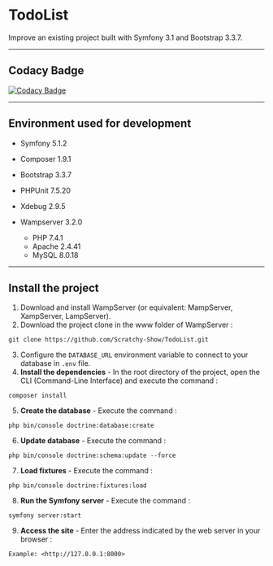 # TodoList

Improve an existing project built with Symfony 3.1 and Bootstrap 3.3.7.

------------------------------------------------------------------------------------------------------------------------------------------

## Codacy Badge
[![Codacy Badge](https://app.codacy.com/project/badge/Grade/ecc0a8b843464aff82b74b5d82f05fbf)](https://www.codacy.com/manual/Scratchy-Show/TodoList?utm_source=github.com&amp;utm_medium=referral&amp;utm_content=Scratchy-Show/TodoList&amp;utm_campaign=Badge_Grade)

------------------------------------------------------------------------------------------------------------------------------------------
## Environment used for development

* Symfony 5.1.2

* Composer 1.9.1

* Bootstrap 3.3.7

* PHPUnit 7.5.20

* Xdebug 2.9.5

* Wampserver 3.2.0
  * PHP 7.4.1
  * Apache 2.4.41
  * MySQL 8.0.18
    
------------------------------------------------------------------------------------------------------------------------------------------

## Install the project

 1. Download and install WampServer (or equivalent: MampServer, XampServer, LampServer).
 2. Download the project clone in the www folder of WampServer :
```
git clone https://github.com/Scratchy-Show/TodoList.git
```

3.  Configure the `DATABASE_URL` environment variable to connect to your database in `.env` file.
 4. **Install the dependencies** - In the root directory of the project, open the CLI (Command-Line Interface) and execute the command :
```
composer install
```

 5. **Create the database** - Execute the command :
```
php bin/console doctrine:database:create
```

 6. **Update database** - Execute the command :
```
php bin/console doctrine:schema:update --force
```

 7. **Load fixtures** - Execute the command :
```
php bin/console doctrine:fixtures:load
```

 8. **Run the Symfony server** - Execute the command :
```
symfony server:start
```

 9. **Access the site** - Enter the address indicated by the web server in your browser :
```
Example: <http://127.0.0.1:8000>
```
